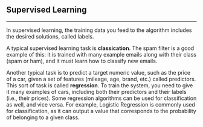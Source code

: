 ## Supervised Learning
------------------------
 In supervised learning, the training data you feed to the algorithm includes the desired solutions, called labels.   

A typical supervised learning task is **classication**. The spam filter is a good example of this: it is trained with many example emails along with their class (spam or ham),
and it must learn how to classify new emails.  

Another typical task is to predict a target numeric value, such as the price of a car, given a set of features (mileage, age, brand, etc.) called predictors. This sort of task is
called **regression**. To train the system, you need to give it many examples of cars, including both their predictors and their labels (i.e., their prices). Some regression algorithms can be used for classification as well, and vice versa. For example, Logistic Regression is commonly used for classification, as it can output a value that corresponds to the probability of belonging to a given class.
